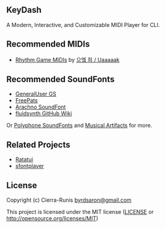 ## KeyDash

A Modern, Interactive, and Customizable MIDI Player for CLI.

## Recommended MIDIs

- [Rhythm Game MIDIs](http://bit.ly/3oNhYpC) by [으엨 희 / Uaaaaak](https://www.youtube.com/@uaaaaak5622)

## Recommended SoundFonts

- [GeneralUser GS](https://schristiancollins.com/generaluser.php)
- [FreePats](https://freepats.zenvoid.org/index.html)
- [Arachno SoundFont](https://www.arachnosoft.com/main/soundfont.php)
- [fluidsynth GitHub Wiki](https://github.com/FluidSynth/fluidsynth/wiki/SoundFont)

Or [Polyphone SoundFonts](https://www.polyphone.io/en/soundfonts) and [Musical Artifacts](https://musical-artifacts.com/artifacts?formats=sf2) for more.

## Related Projects

- [Ratatui](https://ratatui.rs)
- [sfontplayer](https://github.com/sevonj/sfontplayer)

## License

Copyright (c) Cierra-Runis <byrdsaron@gmail.com>

This project is licensed under the MIT license ([LICENSE] or <http://opensource.org/licenses/MIT>)

[LICENSE]: ./LICENSE
